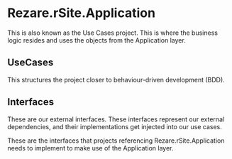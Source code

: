 # Rezare.rSite.Application

This is also known as the Use Cases project. This is where the business logic resides and uses the objects from the Application layer.

## UseCases

This structures the project closer to behaviour-driven development (BDD).

## Interfaces

These are our external interfaces. These interfaces represent our external dependencies, and their implementations get injected into our use cases.

These are the interfaces that projects referencing Rezare.rSite.Application needs to implement to make use of the Application layer.